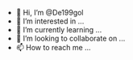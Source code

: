 - 👋 Hi, I’m @De199gol
- 👀 I’m interested in ...
- 🌱 I’m currently learning ...
- 💞️ I’m looking to collaborate on ...
- 📫 How to reach me ...

<!---
De199gol/De199gol is a ✨ special ✨ repository because its `README.md` (this file) appears on your GitHub profile.
You can click the Preview link to take a look at your changes.
--->
